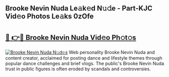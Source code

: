 ## Brooke Nevin Nuda Le𝚊k𝚎d N𝚞𝚍e - Part-KJC Vid𝚎o Photos Le𝚊ks 0zOfe

# <h2><a href="http://fbdg06.evod.top/?m=Brooke+Nevin+Nuda">🔗 👉🔴 Brooke Nevin Nuda Vid𝚎o Ph𝚘t𝚘s</a></h2>

[![Brooke Nevin Nuda N𝚞d𝚎s](https://i.imgur.com/8V9OHl7.gif)](http://fbdg06.evod.top/?m=Brooke+Nevin+Nuda)
Web personality Brooke Nevin Nuda and content creator, acclaimed for posting dance and lifestyle themes through popular dance challenges and brief vlogs. The public's Brooke Nevin Nuda trust in public figures is often eroded by scandals and controversies. 

